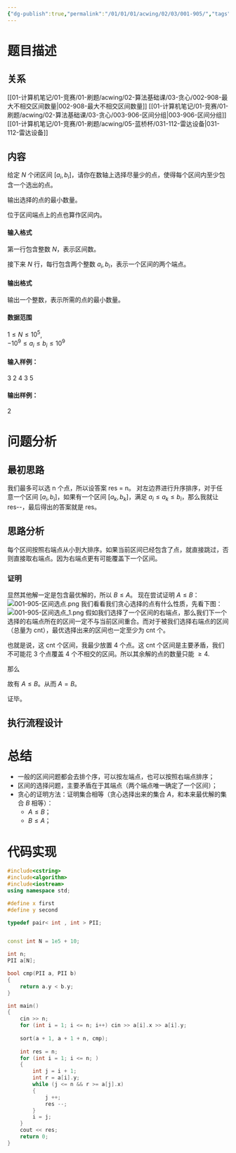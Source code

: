 ```yaml
---
{"dg-publish":true,"permalink":"/01/01/01/acwing/02/03/001-905/","tags":["blog","greedy","sorting"]}
---
```



# 题目描述
## 关系
[[01-计算机笔记/01-竞赛/01-刷题/acwing/02-算法基础课/03-贪心/002-908-最大不相交区间数量\|002-908-最大不相交区间数量]]
[[01-计算机笔记/01-竞赛/01-刷题/acwing/02-算法基础课/03-贪心/003-906-区间分组\|003-906-区间分组]]
[[01-计算机笔记/01-竞赛/01-刷题/acwing/05-蓝桥杯/031-112-雷达设备\|031-112-雷达设备]]
## 内容
给定 $N$ 个闭区间 $[a_i,b_i]$，请你在数轴上选择尽量少的点，使得每个区间内至少包含一个选出的点。

输出选择的点的最小数量。

位于区间端点上的点也算作区间内。

#### 输入格式

第一行包含整数 $N$，表示区间数。

接下来 $N$ 行，每行包含两个整数 $a_i,b_i$，表示一个区间的两个端点。

#### 输出格式

输出一个整数，表示所需的点的最小数量。

#### 数据范围

$1 \le N \le 10^5$,  
$-10^9 \le a_i \le b_i \le 10^9$

#### 输入样例：

3
2 4
3 5

#### 输出样例：

2
# 问题分析
## 最初思路
我们最多可以选 n 个点，所以设答案 res = n。
对左边界进行升序排序，对于任意一个区间 $[a_i,b_i]$，如果有一个区间 $[a_k,b_k]$，满足 $a_{i}\le a_{k} \le b_i$，那么我就让 res--，最后得出的答案就是 res。
## 思路分析
每个区间按照右端点从小到大排序。如果当前区间已经包含了点，就直接跳过，否则直接取右端点。因为右端点更有可能覆盖下一个区间。
### 证明
显然其他解一定是包含最优解的，所以 $B \le A$。
现在尝试证明 $A \le B$：
![001-905-区间选点.png](/img/user/01-%E8%AE%A1%E7%AE%97%E6%9C%BA%E7%AC%94%E8%AE%B0/01-%E7%AB%9E%E8%B5%9B/01-%E5%88%B7%E9%A2%98/acwing/02-%E7%AE%97%E6%B3%95%E5%9F%BA%E7%A1%80%E8%AF%BE/03-%E8%B4%AA%E5%BF%83/%E9%99%84%E4%BB%B6/001-905-%E5%8C%BA%E9%97%B4%E9%80%89%E7%82%B9.png)
我们看看我们贪心选择的点有什么性质，先看下图：
![001-905-区间选点_1.png](/img/user/01-%E8%AE%A1%E7%AE%97%E6%9C%BA%E7%AC%94%E8%AE%B0/01-%E7%AB%9E%E8%B5%9B/01-%E5%88%B7%E9%A2%98/acwing/02-%E7%AE%97%E6%B3%95%E5%9F%BA%E7%A1%80%E8%AF%BE/03-%E8%B4%AA%E5%BF%83/%E9%99%84%E4%BB%B6/001-905-%E5%8C%BA%E9%97%B4%E9%80%89%E7%82%B9_1.png)
假如我们选择了一个区间的右端点，那么我们下一个选择的右端点所在的区间一定不与当前区间重合。而对于被我们选择右端点的区间（总量为 cnt），最优选择出来的区间也一定至少为 cnt 个。

也就是说，这 cnt 个区间，我最少放置 4 个点。这 cnt 个区间是主要矛盾，我们不可能花 3 个点覆盖 4 个不相交的区间。所以其余解的点的数量只能 $\displaystyle \geq 4$.

那么

故有 $A \le B$。从而 $A=B$。

证毕。
## 执行流程设计

# 总结
+ 一般的区间问题都会去排个序，可以按左端点，也可以按照右端点排序；
+ 区间的选择问题，主要矛盾在于其端点（两个端点唯一确定了一个区间）；
+ 贪心的证明方法：证明集合相等（贪心选择出来的集合 $A$，和本来最优解的集合 $B$ 相等）：
	+ $A \le B$；
	+ $B \le A$；
# 代码实现
```c++
#include<cstring>
#include<algorithm>
#include<iostream>
using namespace std;

#define x first
#define y second

typedef pair< int , int > PII;


const int N = 1e5 + 10;

int n;
PII a[N];

bool cmp(PII a, PII b)
{
    return a.y < b.y;
}

int main()
{
    cin >> n;
    for (int i = 1; i <= n; i++) cin >> a[i].x >> a[i].y;
    
    sort(a + 1, a + 1 + n, cmp);
    
    int res = n;
    for (int i = 1; i <= n; )
    {
        int j = i + 1;
        int r = a[i].y;
        while (j <= n && r >= a[j].x)
        {
            j ++;
            res --;
        }
        i = j;
    }
    cout << res;
    return 0;
}
```